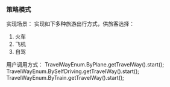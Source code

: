 
### 策略模式
实现场景：
实现如下多种旅游出行方式，供旅客选择：
1. 火车
2. 飞机
3. 自驾

用户调用方式：
TravelWayEnum.ByPlane.getTravelWay().start();<br>
TravelWayEnum.BySelfDriving.getTravelWay().start();<br>
TravelWayEnum.ByTrain.getTravelWay().start();





